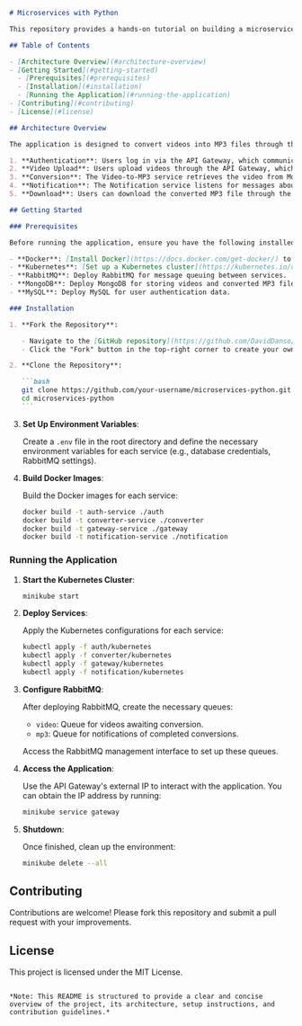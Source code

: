 ````markdown
# Microservices with Python

This repository provides a hands-on tutorial on building a microservices architecture using Python, Kubernetes, RabbitMQ, MongoDB, and MySQL. It is based on the [freeCodeCamp.org tutorial](https://www.freecodecamp.org) and aims to offer practical experience in developing distributed systems.

## Table of Contents

- [Architecture Overview](#architecture-overview)
- [Getting Started](#getting-started)
  - [Prerequisites](#prerequisites)
  - [Installation](#installation)
  - [Running the Application](#running-the-application)
- [Contributing](#contributing)
- [License](#license)

## Architecture Overview

The application is designed to convert videos into MP3 files through the following workflow:

1. **Authentication**: Users log in via the API Gateway, which communicates with the Auth service to validate credentials stored in a MySQL database and returns an access token.
2. **Video Upload**: Users upload videos through the API Gateway, which stores them in MongoDB and places a message in the RabbitMQ queue indicating a new video is ready for processing.
3. **Conversion**: The Video-to-MP3 service retrieves the video from MongoDB, converts it to MP3 format, and stores the converted file back in MongoDB. It then sends a message to the RabbitMQ queue indicating the conversion is complete.
4. **Notification**: The Notification service listens for messages about completed conversions and sends an email to the user notifying them that their MP3 file is ready.
5. **Download**: Users can download the converted MP3 file through the API Gateway.

## Getting Started

### Prerequisites

Before running the application, ensure you have the following installed:

- **Docker**: [Install Docker](https://docs.docker.com/get-docker/) to build and manage containerized applications.
- **Kubernetes**: [Set up a Kubernetes cluster](https://kubernetes.io/docs/setup/) to orchestrate the deployment of services.
- **RabbitMQ**: Deploy RabbitMQ for message queuing between services.
- **MongoDB**: Deploy MongoDB for storing videos and converted MP3 files.
- **MySQL**: Deploy MySQL for user authentication data.

### Installation

1. **Fork the Repository**:

   - Navigate to the [GitHub repository](https://github.com/DavidDanso/microservices-python).
   - Click the "Fork" button in the top-right corner to create your own copy of the repository.

2. **Clone the Repository**:

   ```bash
   git clone https://github.com/your-username/microservices-python.git
   cd microservices-python
   ```
````

3. **Set Up Environment Variables**:

   Create a `.env` file in the root directory and define the necessary environment variables for each service (e.g., database credentials, RabbitMQ settings).

4. **Build Docker Images**:

   Build the Docker images for each service:

   ```bash
   docker build -t auth-service ./auth
   docker build -t converter-service ./converter
   docker build -t gateway-service ./gateway
   docker build -t notification-service ./notification
   ```

### Running the Application

1. **Start the Kubernetes Cluster**:

   ```bash
   minikube start
   ```

2. **Deploy Services**:

   Apply the Kubernetes configurations for each service:

   ```bash
   kubectl apply -f auth/kubernetes
   kubectl apply -f converter/kubernetes
   kubectl apply -f gateway/kubernetes
   kubectl apply -f notification/kubernetes
   ```

3. **Configure RabbitMQ**:

   After deploying RabbitMQ, create the necessary queues:

   - `video`: Queue for videos awaiting conversion.
   - `mp3`: Queue for notifications of completed conversions.

   Access the RabbitMQ management interface to set up these queues.

4. **Access the Application**:

   Use the API Gateway's external IP to interact with the application. You can obtain the IP address by running:

   ```bash
   minikube service gateway
   ```

5. **Shutdown**:

   Once finished, clean up the environment:

   ```bash
   minikube delete --all
   ```

## Contributing

Contributions are welcome! Please fork this repository and submit a pull request with your improvements.

## License

This project is licensed under the MIT License.

```

*Note: This README is structured to provide a clear and concise overview of the project, its architecture, setup instructions, and contribution guidelines.*
```
